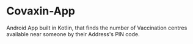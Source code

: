 # Covaxin-App
Android App built in Kotlin, that finds the number of Vaccination centres available near someone by their Address's PIN code.

